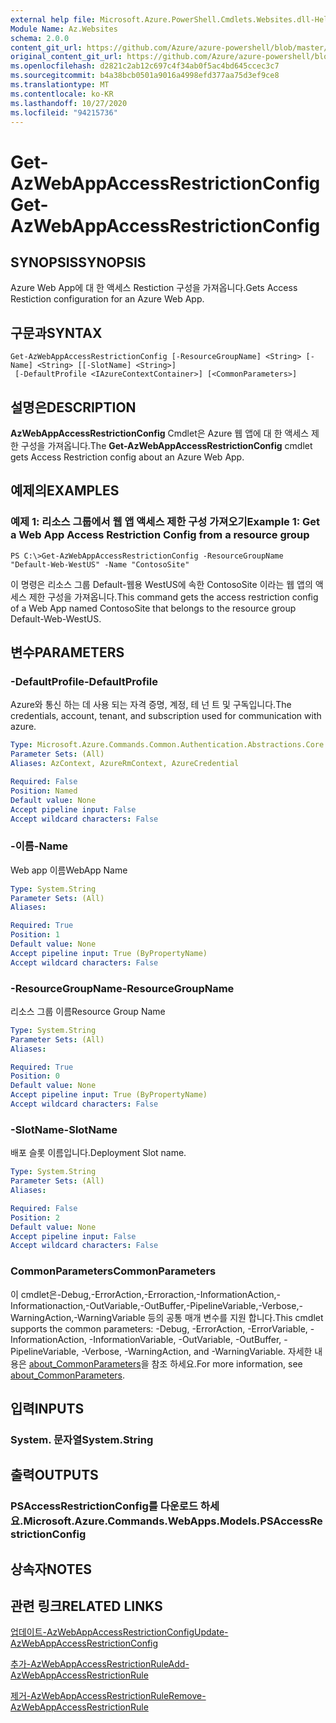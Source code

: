 ```yaml
---
external help file: Microsoft.Azure.PowerShell.Cmdlets.Websites.dll-Help.xml
Module Name: Az.Websites
schema: 2.0.0
content_git_url: https://github.com/Azure/azure-powershell/blob/master/src/Websites/Websites/help/Get-AzWebAppAccessRestrictionConfig.md
original_content_git_url: https://github.com/Azure/azure-powershell/blob/master/src/Websites/Websites/help/Get-AzWebAppAccessRestrictionConfig.md
ms.openlocfilehash: d2821c2ab12c697c4f34ab0f5ac4bd645ccec3c7
ms.sourcegitcommit: b4a38bcb0501a9016a4998efd377aa75d3ef9ce8
ms.translationtype: MT
ms.contentlocale: ko-KR
ms.lasthandoff: 10/27/2020
ms.locfileid: "94215736"
---
```

# <span data-ttu-id="9a094-101">Get-AzWebAppAccessRestrictionConfig</span><span class="sxs-lookup"><span data-stu-id="9a094-101">Get-AzWebAppAccessRestrictionConfig</span></span>

## <span data-ttu-id="9a094-102">SYNOPSIS</span><span class="sxs-lookup"><span data-stu-id="9a094-102">SYNOPSIS</span></span>
<span data-ttu-id="9a094-103">Azure Web App에 대 한 액세스 Restiction 구성을 가져옵니다.</span><span class="sxs-lookup"><span data-stu-id="9a094-103">Gets Access Restiction configuration for an Azure Web App.</span></span>

## <span data-ttu-id="9a094-104">구문과</span><span class="sxs-lookup"><span data-stu-id="9a094-104">SYNTAX</span></span>

```
Get-AzWebAppAccessRestrictionConfig [-ResourceGroupName] <String> [-Name] <String> [[-SlotName] <String>]
 [-DefaultProfile <IAzureContextContainer>] [<CommonParameters>]
```

## <span data-ttu-id="9a094-105">설명은</span><span class="sxs-lookup"><span data-stu-id="9a094-105">DESCRIPTION</span></span>
<span data-ttu-id="9a094-106">**AzWebAppAccessRestrictionConfig** Cmdlet은 Azure 웹 앱에 대 한 액세스 제한 구성을 가져옵니다.</span><span class="sxs-lookup"><span data-stu-id="9a094-106">The **Get-AzWebAppAccessRestrictionConfig** cmdlet gets Access Restriction config about an Azure Web App.</span></span>

## <span data-ttu-id="9a094-107">예제의</span><span class="sxs-lookup"><span data-stu-id="9a094-107">EXAMPLES</span></span>

### <span data-ttu-id="9a094-108">예제 1: 리소스 그룹에서 웹 앱 액세스 제한 구성 가져오기</span><span class="sxs-lookup"><span data-stu-id="9a094-108">Example 1: Get a Web App Access Restriction Config from a resource group</span></span>
```
PS C:\>Get-AzWebAppAccessRestrictionConfig -ResourceGroupName "Default-Web-WestUS" -Name "ContosoSite"
```

<span data-ttu-id="9a094-109">이 명령은 리소스 그룹 Default-웹용 WestUS에 속한 ContosoSite 이라는 웹 앱의 액세스 제한 구성을 가져옵니다.</span><span class="sxs-lookup"><span data-stu-id="9a094-109">This command gets the access restriction config of a Web App named ContosoSite that belongs to the resource group Default-Web-WestUS.</span></span>

## <span data-ttu-id="9a094-110">변수</span><span class="sxs-lookup"><span data-stu-id="9a094-110">PARAMETERS</span></span>

### <span data-ttu-id="9a094-111">-DefaultProfile</span><span class="sxs-lookup"><span data-stu-id="9a094-111">-DefaultProfile</span></span>
<span data-ttu-id="9a094-112">Azure와 통신 하는 데 사용 되는 자격 증명, 계정, 테 넌 트 및 구독입니다.</span><span class="sxs-lookup"><span data-stu-id="9a094-112">The credentials, account, tenant, and subscription used for communication with azure.</span></span>

```yaml
Type: Microsoft.Azure.Commands.Common.Authentication.Abstractions.Core.IAzureContextContainer
Parameter Sets: (All)
Aliases: AzContext, AzureRmContext, AzureCredential

Required: False
Position: Named
Default value: None
Accept pipeline input: False
Accept wildcard characters: False
```

### <span data-ttu-id="9a094-113">-이름</span><span class="sxs-lookup"><span data-stu-id="9a094-113">-Name</span></span>
<span data-ttu-id="9a094-114">Web app 이름</span><span class="sxs-lookup"><span data-stu-id="9a094-114">WebApp Name</span></span>

```yaml
Type: System.String
Parameter Sets: (All)
Aliases:

Required: True
Position: 1
Default value: None
Accept pipeline input: True (ByPropertyName)
Accept wildcard characters: False
```

### <span data-ttu-id="9a094-115">-ResourceGroupName</span><span class="sxs-lookup"><span data-stu-id="9a094-115">-ResourceGroupName</span></span>
<span data-ttu-id="9a094-116">리소스 그룹 이름</span><span class="sxs-lookup"><span data-stu-id="9a094-116">Resource Group Name</span></span>

```yaml
Type: System.String
Parameter Sets: (All)
Aliases:

Required: True
Position: 0
Default value: None
Accept pipeline input: True (ByPropertyName)
Accept wildcard characters: False
```

### <span data-ttu-id="9a094-117">-SlotName</span><span class="sxs-lookup"><span data-stu-id="9a094-117">-SlotName</span></span>
<span data-ttu-id="9a094-118">배포 슬롯 이름입니다.</span><span class="sxs-lookup"><span data-stu-id="9a094-118">Deployment Slot name.</span></span>

```yaml
Type: System.String
Parameter Sets: (All)
Aliases:

Required: False
Position: 2
Default value: None
Accept pipeline input: False
Accept wildcard characters: False
```

### <span data-ttu-id="9a094-119">CommonParameters</span><span class="sxs-lookup"><span data-stu-id="9a094-119">CommonParameters</span></span>
<span data-ttu-id="9a094-120">이 cmdlet은-Debug,-ErrorAction,-Erroraction,-InformationAction,-Informationaction,-OutVariable,-OutBuffer,-PipelineVariable,-Verbose,-WarningAction,-WarningVariable 등의 공통 매개 변수를 지원 합니다.</span><span class="sxs-lookup"><span data-stu-id="9a094-120">This cmdlet supports the common parameters: -Debug, -ErrorAction, -ErrorVariable, -InformationAction, -InformationVariable, -OutVariable, -OutBuffer, -PipelineVariable, -Verbose, -WarningAction, and -WarningVariable.</span></span> <span data-ttu-id="9a094-121">자세한 내용은 [about_CommonParameters](http://go.microsoft.com/fwlink/?LinkID=113216)을 참조 하세요.</span><span class="sxs-lookup"><span data-stu-id="9a094-121">For more information, see [about_CommonParameters](http://go.microsoft.com/fwlink/?LinkID=113216).</span></span>

## <span data-ttu-id="9a094-122">입력</span><span class="sxs-lookup"><span data-stu-id="9a094-122">INPUTS</span></span>

### <span data-ttu-id="9a094-123">System. 문자열</span><span class="sxs-lookup"><span data-stu-id="9a094-123">System.String</span></span>

## <span data-ttu-id="9a094-124">출력</span><span class="sxs-lookup"><span data-stu-id="9a094-124">OUTPUTS</span></span>

### <span data-ttu-id="9a094-125">PSAccessRestrictionConfig를 다운로드 하세요.</span><span class="sxs-lookup"><span data-stu-id="9a094-125">Microsoft.Azure.Commands.WebApps.Models.PSAccessRestrictionConfig</span></span>

## <span data-ttu-id="9a094-126">상속자</span><span class="sxs-lookup"><span data-stu-id="9a094-126">NOTES</span></span>

## <span data-ttu-id="9a094-127">관련 링크</span><span class="sxs-lookup"><span data-stu-id="9a094-127">RELATED LINKS</span></span>

[<span data-ttu-id="9a094-128">업데이트-AzWebAppAccessRestrictionConfig</span><span class="sxs-lookup"><span data-stu-id="9a094-128">Update-AzWebAppAccessRestrictionConfig</span></span>](./Update-AzWebAppAccessRestrictionConfig.md)

[<span data-ttu-id="9a094-129">추가-AzWebAppAccessRestrictionRule</span><span class="sxs-lookup"><span data-stu-id="9a094-129">Add-AzWebAppAccessRestrictionRule</span></span>](./Add-AzWebAppAccessRestrictionRule.md)

[<span data-ttu-id="9a094-130">제거-AzWebAppAccessRestrictionRule</span><span class="sxs-lookup"><span data-stu-id="9a094-130">Remove-AzWebAppAccessRestrictionRule</span></span>](./Remove-AzWebAppAccessRestrictionRule.md)
